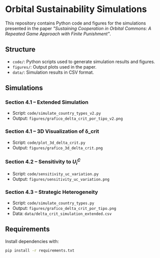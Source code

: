 # Orbital Sustainability Simulations

This repository contains Python code and figures for the simulations presented in the paper *"Sustaining Cooperation in Orbital Commons: A Repeated Game Approach with Finite Punishment"*.

## Structure

- `code/`: Python scripts used to generate simulation results and figures.
- `figures/`: Output plots used in the paper.
- `data/`: Simulation results in CSV format.

## Simulations

### Section 4.1 – Extended Simulation

- Script: `code/simulate_country_types_v2.py`
- Output: `figures/grafico_delta_crit_por_tipo_v2.png`

### Section 4.1 – 3D Visualization of δ_crit

- Script: `code/plot_3d_delta_crit.py`
- Output: `figures/grafico_3d_delta_crit.png`
  
### Section 4.2 – Sensitivity to $U^C_i$

- Script: `code/sensitivity_uc_variation.py`
- Output: `figures/sensitivity_uc_variation.png`
  
### Section 4.3 – Strategic Heterogeneity

- Script: `code/simulate_country_types.py`
- Output: `figures/grafico_delta_crit_por_tipo.png`
- Data: `data/delta_crit_simulation_extended.csv`





## Requirements

Install dependencies with:

```bash
pip install -r requirements.txt
